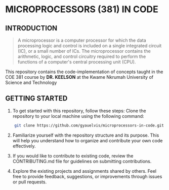 # MICROPROCESSORS (381) IN CODE


## INTRODUCTION
> A microprocessor is a computer processor for which the data processing logic and control is included on a single integrated circuit (IC), or a small number of ICs. The microprocessor contains the arithmetic, logic, and control circuitry required to perform the functions of a computer's central processing unit (CPU). 

This repository contains the code-implementation of concepts taught in the COE 381 course by **DR. KEELSON** at the Kwame Nkrumah University of Science and Technology

## GETTING STARTED

1. To get started with this repository, follow these steps:
    Clone the repository to your local machine using the following command:

```bash
    git clone https://github.com/gyauelvis/microprocessors-in-code.git
```

2. Familiarize yourself with the repository structure and its purpose. This will help you understand how to organize and contribute your own code effectively.

3. If you would like to contribute to existing code, review the CONTRIBUTING.md file for guidelines on submitting contributions.

4. Explore the existing projects and assignments shared by others. Feel free to provide feedback, suggestions, or improvements through issues or pull requests.

